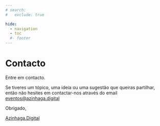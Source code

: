 ```yaml
---
# search:
#   exclude: true

hide:
  - navigation
  - toc
  #- footer
---
```


# Contacto

Entre em contacto.

Se tiveres um tópico, uma ideia ou uma sugestão que queiras partilhar, então não hesites em contactar-nos através do email [eventos@azinhaga.digital](mailto:eventos@azinhaga.digital)

Obrigado,

[Azinhaga.Digital](https://azinhaga.digital)
